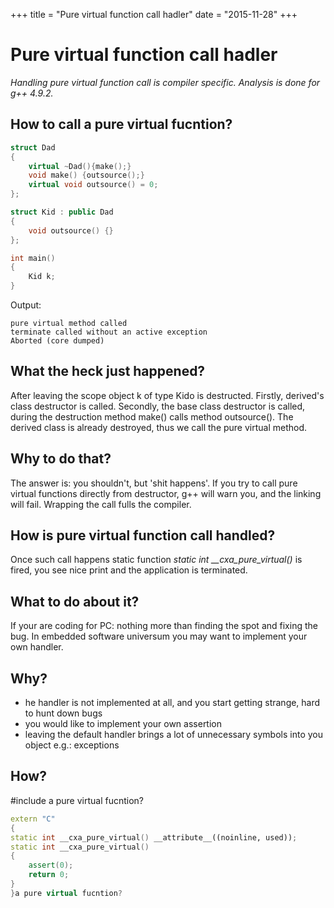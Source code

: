 +++
title = "Pure virtual function call hadler"
date = "2015-11-28" 
+++

# Pure virtual function call hadler

*Handling pure virtual function call is compiler specific. Analysis is done for g++ 4.9.2.*
## How to call a pure virtual fucntion?
```c++
struct Dad
{
    virtual ~Dad(){make();}
    void make() {outsource();}
    virtual void outsource() = 0;
};

struct Kid : public Dad
{
    void outsource() {}
};

int main()
{
    Kid k;
}
```
Output:
```
pure virtual method called
terminate called without an active exception
Aborted (core dumped)
```

## What the heck just happened?
After leaving the scope object k of type Kido is destructed. Firstly, derived's class destructor is called. Secondly, the base class destructor is called, during the destruction method make() calls method outsource(). The derived class is already destroyed, thus we call the pure virtual method.
## Why to do that?
The answer is: you shouldn't, but 'shit happens'. If you try to call pure virtual functions directly from destructor, g++ will warn you, and the linking will fail. Wrapping the call fulls the compiler.
## How is pure virtual function call handled?
Once such call happens static function *static int __cxa_pure_virtual()* is fired, you see nice print and the application is terminated.
## What to do about it?
If your are coding for PC: nothing more than finding the spot and fixing the bug. In embedded software universum you may want to implement your own handler.
## Why?

* he handler is not implemented at all, and you start getting strange, hard to hunt down bugs
* you would like to implement your own assertion
* leaving the default handler brings a lot of unnecessary symbols into you object e.g.: exceptions

## How?

#include <cassert>
a pure virtual fucntion?
```c++
extern "C"
{
static int __cxa_pure_virtual() __attribute__((noinline, used));
static int __cxa_pure_virtual()
{
    assert(0);
    return 0;
}
}a pure virtual fucntion?
```